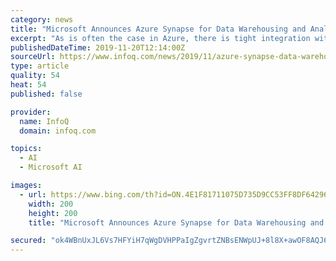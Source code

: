 ```yaml
---
category: news
title: "Microsoft Announces Azure Synapse for Data Warehousing and Analytics"
excerpt: "As is often the case in Azure, there is tight integration with other Azure services, including the various data platforms and tooling such as Power BI and Azure Machine Learning. However, Azure Synapse not only integrates with its ecosystem, but also with partners like Databricks, Informatica, Accenture, Talend, Panoply, Attunity, Pragmatic ..."
publishedDateTime: 2019-11-20T12:14:00Z
sourceUrl: https://www.infoq.com/news/2019/11/azure-synapse-data-warehouse/
type: article
quality: 54
heat: 54
published: false

provider:
  name: InfoQ
  domain: infoq.com

topics:
  - AI
  - Microsoft AI

images:
  - url: https://www.bing.com/th?id=ON.4E1F81711075D735D9CC53FF8DF64296
    width: 200
    height: 200
    title: "Microsoft Announces Azure Synapse for Data Warehousing and Analytics"

secured: "ok4WBnUxJL6Vs7HFYiH7qWgDVHPPaIgZgvrtZNBsENWpUJ+8l8X+awOF8AQJ6eTa0wpcPfyp/J+WAbhJyjTzzFKNC3v2Vvnt5Q/jfbtwslSRMQgyVahf0bkR3LWjf6oh/qovFakkYPEm4CzrEydRA3zmQGteOrzq0Z/2+LmQQ3COwi9MpwyO3H+UzOBT35p07lZY696zDF1YgNZpgFkE6Ev9lWupPe5fo7cKX3klN+bNxRfGOx2tszJ2gw36pmMn5f+e00seZ8GYuEq7zIDH9w==;Pn/00P4Jg3OEuiJWCMgOvQ=="
---
```



